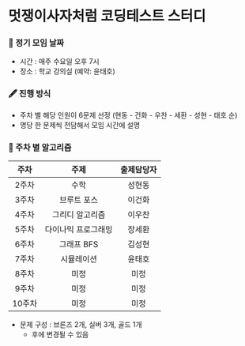 # 멋쟁이사자처럼 코딩테스트 스터디

### 📅 정기 모임 날짜

- 시간 : 매주 수요일 오후 7시
- 장소 : 학교 강의실 (예약: 윤태호)

### 🖋️ 진행 방식

- 주차 별 해당 인원이 6문제 선정 (현동 - 건화 - 우찬 - 세환 - 성현 - 태호 순)
- 명당 한 문제씩 전담해서 모임 시간에 설명

### 🚀 주차 별 알고리즘

|  주차  |        주제         | 출제담당자 |
| :----: | :-----------------: | :--------: |
| 2주차  |        수학         |   성현동   |
| 3주차  |     브루트 포스     |   이건화   |
| 4주차  |   그리디 알고리즘   |   이우찬   |
| 5주차  | 다이나믹 프로그래밍 |   장세환   |
| 6주차  |     그래프 BFS      |   김성현   |
| 7주차  |     시뮬레이션      |   윤태호   |
| 8주차  |        미정         |    미정    |
| 9주차  |        미정         |    미정    |
| 10주차 |        미정         |    미정    |

- 문제 구성 : 브론즈 2개, 실버 3개, 골드 1개
  - 후에 변경될 수 있음
